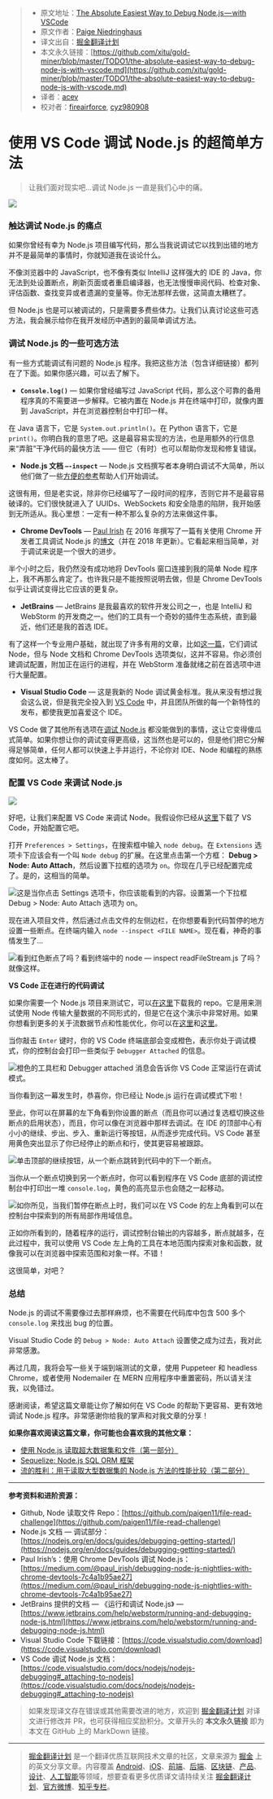 > * 原文地址：[The Absolute Easiest Way to Debug Node.js — with VSCode](https://itnext.io/the-absolute-easiest-way-to-debug-node-js-with-vscode-2e02ef5b1bad)
> * 原文作者：[Paige Niedringhaus](https://medium.com/@paigen11)
> * 译文出自：[掘金翻译计划](https://github.com/xitu/gold-miner)
> * 本文永久链接：[https://github.com/xitu/gold-miner/blob/master/TODO1/the-absolute-easiest-way-to-debug-node-js-with-vscode.md](https://github.com/xitu/gold-miner/blob/master/TODO1/the-absolute-easiest-way-to-debug-node-js-with-vscode.md)
> * 译者：[acev](https://github.com/acev-online/)
> * 校对者：[fireairforce](https://github.com/fireairforce), [cyz980908](https://github.com/cyz980908)

# 使用 VS Code 调试 Node.js 的超简单方法

> 让我们面对现实吧...调试 Node.js 一直是我们心中的痛。

![](https://cdn-images-1.medium.com/max/2000/1*9bDq6pyYoXa39QxldAkf-g.jpeg)

### 触达调试 Node.js 的痛点

如果你曾经有幸为 Node.js 项目编写代码，那么当我说调试它以找到出错的地方并不是最简单的事情时，你就知道我在谈论什么。

不像浏览器中的 JavaScript，也不像有类似 IntelliJ 这样强大的 IDE 的 Java，你无法到处设置断点，刷新页面或者重启编译器，也无法慢慢审阅代码、检查对象、评估函数、查找变异或者遗漏的变量等。你无法那样去做，这简直太糟糕了。

但 Node.js 也是可以被调试的，只是需要多费些体力。让我们认真讨论这些可选方法，我会展示给你在我开发经历中遇到的最简单调试方法。

### 调试 Node.js 的一些可选方法

有一些方式能调试有问题的 Node.js 程序。我把这些方法（包含详细链接）都列在了下面。如果你感兴趣，可以去了解下。

* **`Console.log()`** — 如果你曾经编写过 JavaScript 代码，那么这个可靠的备用程序真的不需要进一步解释。它被内置在 Node.js 并在终端中打印，就像内置到 JavaScript，并在浏览器控制台中打印一样。

在 Java 语言下，它是 `System.out.println()`。在 Python 语言下，它是 `print()`。你明白我的意思了吧。这是最容易实现的方法，也是用额外的行信息来“弄脏”干净代码的最快方法 —— 但它（有时）也可以帮助你发现和修复错误。

* **Node.js 文档 `—-inspect`** — Node.js 文档撰写者本身明白调试不大简单，所以他们做了一些[方便的参考](https://nodejs.org/en/docs/guides/debugging-getting-started/)帮助人们开始调试。

这很有用，但是老实说，除非你已经编写了一段时间的程序，否则它并不是最容易破译的。它们很快就进入了 UUIDs、WebSockets 和安全隐患的陷阱，我开始感到无所适从。我心里想：一定有一种不那么复杂的方法来做这件事。

* **Chrome DevTools** — [Paul Irish](undefined) 在 2016 年撰写了一篇有关使用 Chrome 开发者工具调试 Node.js 的[博文](https://medium.com/@paul_irish/debugging-node-js-nightlies-with-chrome-devtools-7c4a1b95ae27)（并在 2018 年更新）。它看起来相当简单，对于调试来说是一个很大的进步。

半个小时之后，我仍然没有成功地将 DevTools 窗口连接到我的简单 Node 程序上，我不再那么肯定了。也许我只是不能按照说明去做，但是 Chrome DevTools 似乎让调试变得比它应该的更复杂。

* **JetBrains** — JetBrains 是我最喜欢的软件开发公司之一，也是 IntelliJ 和 WebStorm 的开发商之一。他们的工具有一个奇妙的插件生态系统，直到最近，他们还是我的首选 IDE。

有了这样一个专业用户基础，就出现了许多有用的文章，比如[这一篇](https://www.jetbrains.com/help/webstorm/running-and-debugging-node-js.html)，它们调试 Node，但与 Node 文档和 Chrome DevTools 选项类似，这并不容易。你必须创建调试配置，附加正在运行的进程，并在 WebStorm 准备就绪之前在首选项中进行大量配置。

* **Visual Studio Code** — 这是我新的 Node 调试黄金标准。我从来没有想过我会这么说，但是我完全投入到 [VS Code](https://code.visualstudio.com/download) 中，并且团队所做的每一个新特性的发布，都使我更加喜爱这个 IDE。

VS Code 做了其他所有选项在[调试 Node.js](https://code.visualstudio.com/docs/nodejs/nodejs-debugging#_attaching-to-nodejs) 都没能做到的事情，这让它变得傻瓜式简单。如果你想让你的调试变得更高级，这当然也是可以的，但是他们把它分解得足够简单，任何人都可以快速上手并运行，不论你对 IDE、Node 和编程的熟练度如何。这太棒了。

### 配置 VS Code 来调试 Node.js

![](https://cdn-images-1.medium.com/max/2000/1*8YEmou3F1ymiHrlNgVqHgQ.jpeg)

好吧，让我们来配置 VS Code 来调试 Node。我假设你已经从[这里](https://code.visualstudio.com/download)下载了 VS Code，开始配置它吧。

打开 `Preferences > Settings`，在搜索框中输入 `node debug`。在 `Extensions` 选项卡下应该会有一个叫 `Node debug` 的扩展。在这里点击第一个方框： **Debug > Node: Auto Attach**，然后设置下拉框的选项为 `on`。你现在几乎已经配置完成了。是的，这相当的简单。

![这是当你点击 Settings 选项卡，你应该能看到的内容。设置第一个下拉框 **Debug > Node: Auto Attach** 选项为 `on`。](https://cdn-images-1.medium.com/max/4584/1*rUzpJjNxAsLTZUMfvrVh1A.png)

现在进入项目文件，然后通过点击文件的左侧边栏，在你想要看到代码暂停的地方设置一些断点。在终端内输入 `node --inspect <FILE NAME>`。现在看，神奇的事情发生了...

![看到红色断点了吗？看到终端中的 `node — inspect readFileStream.js` 了吗？就像这样。](https://cdn-images-1.medium.com/max/4276/1*ogcXellTrcU3SIv5ALLUHA.png)

**VS Code 正在进行的代码调试**

如果你需要一个 Node.js 项目来测试它，可以[在这里](https://github.com/paigen11/file-read-challenge)下载我的 repo。它是用来测试使用 Node 传输大量数据的不同形式的，但是它在这个演示中非常好用。如果你想看到更多的关于流数据节点和性能优化，你可以在[这里](https://itnext.io/using-node-js-to-read-really-really-large-files-pt-1-d2057fe76b33)和[这里](https://itnext.io/streams-for-the-win-a-performance-comparison-of-nodejs-methods-for-reading-large-datasets-pt-2-bcfa732fa40e)。

当你敲击 `Enter` 键时，你的 VS Code 终端底部会变成橙色，表示你处于调试模式，你的控制台会打印一些类似于 `Debugger Attached` 的信息。

![橙色的工具栏和 `Debugger attached` 消息会告诉你 VS Code 正常运行在调试模式。](https://cdn-images-1.medium.com/max/4944/1*aNFXCnEf2j5lCp5ZAPC8DQ.png)

当你看到这一幕发生时，恭喜你，你已经让 Node.js 运行在调试模式下啦！

至此，你可以在屏幕的左下角看到你设置的断点（而且你可以通过复选框切换这些断点的启用状态），而且，你可以像在浏览器中那样去调试。在 IDE 的顶部中心有小小的继续、步出、步入、重新运行等按钮，从而逐步完成代码。VS Code 甚至用黄色突出显示了你已经停止的断点和行，使其更容易被跟踪。

![单击顶部的继续按钮，从一个断点跳转到代码中的下一个断点。](https://cdn-images-1.medium.com/max/4976/1*_rTrxs5eBDQXy-ajquNVRQ.png)

当你从一个断点切换到另一个断点时，你可以看到程序在 VS Code 底部的调试控制台中打印出一堆 `console.log`，黄色的高亮显示也会随之一起移动。

![如你所见，当我们暂停在断点上时，我们可以在 VS Code 的左上角看到可以在控制台中探索到的所有局部作用域信息。](https://cdn-images-1.medium.com/max/4580/1*JFrOtthKOstqNFgT75PaCw.png)

正如你所看到的，随着程序的运行，调试控制台输出的内容越多，断点就越多，在此过程中，我可以使用 VS Code 左上角的工具在本地范围内探索对象和函数，就像我可以在浏览器中探索范围和对象一样。不错！

这很简单，对吧？

### 总结
 
Node.js 的调试不需要像过去那样麻烦，也不需要在代码库中包含 500 多个 `console.log` 来找出 bug 的位置。

Visual Studio Code 的 `Debug > Node: Auto Attach` 设置使之成为过去，我对此非常感激。

再过几周，我将会写一些关于端到端测试的文章，使用 Puppeteer 和 headless Chrome，或者使用 Nodemailer 在 MERN 应用程序中重置密码，所以请关注我，以免错过。

感谢阅读，希望这篇文章能让你了解如何在 VS Code 的帮助下更容易、更有效地调试 Node.js 程序。非常感谢你给我的掌声和对我文章的分享！

**如果你喜欢阅读这篇文章，你可能也会喜欢我的其他文章：**

* [使用 Node.js 读取超大数据集和文件（第一部分）](https://itnext.io/using-node-js-to-read-really-really-large-files-pt-1-d2057fe76b33)
* [Sequelize: Node.js SQL ORM 框架](https://medium.com/@paigen11/sequelize-the-orm-for-sql-databases-with-nodejs-daa7c6d5aca3)
* [流的胜利：用于读取大型数据集的 Node.js 方法的性能比较（第二部分）](https://itnext.io/streams-for-the-win-a-performance-comparison-of-nodejs-methods-for-reading-large-datasets-pt-2-bcfa732fa40e)

***

**参考资料和进阶资源：**

* Github, Node 读取文件 Repo：[https://github.com/paigen11/file-read-challenge](https://github.com/paigen11/file-read-challenge)
* Node.js 文档 — 调试部分：[https://nodejs.org/en/docs/guides/debugging-getting-started/](https://nodejs.org/en/docs/guides/debugging-getting-started/)
* Paul Irish’s：使用 Chrome DevTools 调试 Node.js：[https://medium.com/@paul_irish/debugging-node-js-nightlies-with-chrome-devtools-7c4a1b95ae27](https://medium.com/@paul_irish/debugging-node-js-nightlies-with-chrome-devtools-7c4a1b95ae27)
* JetBrains 提供的文档 — 《运行和调试 Node.js》 — [https://www.jetbrains.com/help/webstorm/running-and-debugging-node-js.html](https://www.jetbrains.com/help/webstorm/running-and-debugging-node-js.html)
* Visual Studio Code 下载链接：[https://code.visualstudio.com/download](https://code.visualstudio.com/download)
* VS Code 调试 Node.js 文档：[https://code.visualstudio.com/docs/nodejs/nodejs-debugging#_attaching-to-nodejs](https://code.visualstudio.com/docs/nodejs/nodejs-debugging#_attaching-to-nodejs)

> 如果发现译文存在错误或其他需要改进的地方，欢迎到 [掘金翻译计划](https://github.com/xitu/gold-miner) 对译文进行修改并 PR，也可获得相应奖励积分。文章开头的 **本文永久链接** 即为本文在 GitHub 上的 MarkDown 链接。

---

> [掘金翻译计划](https://github.com/xitu/gold-miner) 是一个翻译优质互联网技术文章的社区，文章来源为 [掘金](https://juejin.im) 上的英文分享文章。内容覆盖 [Android](https://github.com/xitu/gold-miner#android)、[iOS](https://github.com/xitu/gold-miner#ios)、[前端](https://github.com/xitu/gold-miner#前端)、[后端](https://github.com/xitu/gold-miner#后端)、[区块链](https://github.com/xitu/gold-miner#区块链)、[产品](https://github.com/xitu/gold-miner#产品)、[设计](https://github.com/xitu/gold-miner#设计)、[人工智能](https://github.com/xitu/gold-miner#人工智能)等领域，想要查看更多优质译文请持续关注 [掘金翻译计划](https://github.com/xitu/gold-miner)、[官方微博](http://weibo.com/juejinfanyi)、[知乎专栏](https://zhuanlan.zhihu.com/juejinfanyi)。
